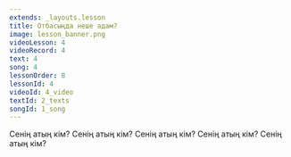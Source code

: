 ```yaml
---
extends: _layouts.lesson
title: Отбасыңда неше адам?
image: lesson_banner.png
videoLesson: 4
videoRecord: 4
text: 4
song: 4
lessonOrder: 8
lessonId: 4
videoId: 4_video
textId: 2_texts
songId: 1_song
---
```


Сенің атың кім?
Сенің атың кім?
Сенің атың кім?
Сенің атың кім?
Сенің атың кім?
